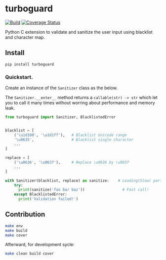 # turboguard

[![Build](https://github.com/pylover/turboguard/actions/workflows/build.yml/badge.svg)](https://github.com/pylover/turboguard/actions/workflows/build.yml)
[![Coverage Status](https://coveralls.io/repos/github/pylover/turboguard/badge.svg?branch=master)](https://coveralls.io/github/pylover/turboguard?branch=master)

Python C extension to validate and sanitize the user input using blacklist 
and character map.

## Install

```bash
pip install turboguard
```


### Quickstart.

Create an instance of the `Sanitizer` class as the below.

The `Sanitizer.__enter__` method returns a `callable(str) -> str` which let 
you to call it many times without worring about performance and memory leak.

```python
from turboguard import Sanitizer, BlacklistedError


blacklist = [
    ('\u1d100', '\u1d1ff'),   # Blacklist Unicode range
    '\u0635',                 # Blacklist single character
    ...
]

replace = [
    ('\u0636', '\u0637'),     # Replace \u0636 by \u0637
    ...
]

with Sanitizer(blacklist, replace) as sanitize:    # Loading(Slow) part
    try:
      print(sanitize('foo bar baz'))                 # Fast call!
    except BlacklistedError:
      print('Validation failed!')
```

## Contribution

```bash
make env
make build
make cover
```

Afterward, for development sycle:

```bash
make clean build cover
```
